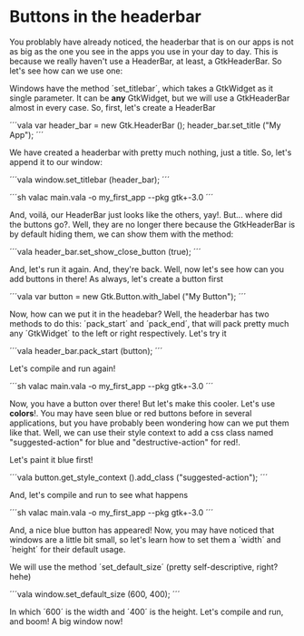 # Buttons in the headerbar

You problably have already noticed, the headerbar that is on our apps is not as big as the one you see in the apps you use in your day to day. This is because we really haven't use a HeaderBar, at least, a GtkHeaderBar. So let's see how can we use one:

Windows have the method ´set_titlebar´, which takes a GtkWidget as it single parameter. It can be **any** GtkWidget, but we will use a GtkHeaderBar almost in every case. So, first, let's create a HeaderBar

´´´vala
var header_bar = new Gtk.HeaderBar ();
header_bar.set_title ("My App");
´´´

We have created a headerbar with pretty much nothing, just a title. So, let's append it to our window:

´´´vala
window.set_titlebar (header_bar);
´´´

´´´sh
valac main.vala -o my_first_app --pkg gtk+-3.0
´´´

And, voilá, our HeaderBar just looks like the others, yay!. But... where did the buttons go?. Well, they are no longer there because the GtkHeaderBar is by default hiding them, we can show them with the method:

´´´vala
header_bar.set_show_close_button (true);
´´´

And, let's run it again. And, they're back. Well, now let's see how can you add buttons in there! As always, let's create a button first 

´´´vala
var button = new Gtk.Button.with_label ("My Button");
´´´

Now, how can we put it in the headebar? Well, the headerbar has two methods to do this: ´pack_start´ and ´pack_end´, that will pack pretty much any ´GtkWidget´ to the left or right respectively. Let's try it

´´´vala
header_bar.pack_start (button);
´´´

Let's compile and run again!

´´´sh
valac main.vala -o my_first_app --pkg gtk+-3.0
´´´

Now, you have a button over there! But let's make this cooler. Let's use **colors**!. You may have seen blue or red buttons before in several applications, but you have probably been wondering how can we put them like that. Well, we can use their style context to add a css class named "suggested-action" for blue and "destructive-action" for red!.

Let's paint it blue first!

´´´vala
button.get_style_context ().add_class ("suggested-action");
´´´

And, let's compile and run to see what happens

´´´sh
valac main.vala -o my_first_app --pkg gtk+-3.0
´´´

And, a nice blue button has appeared! Now, you may have noticed that windows are a little bit small, so let's learn how to set them a ´width´ and ´height´ for their default usage.

We will use the method ´set_default_size´ (pretty self-descriptive, right? hehe)

´´´vala
window.set_default_size (600, 400);
´´´

In which ´600´ is the width and ´400´ is the height. Let's compile and run, and boom! A big window now!
